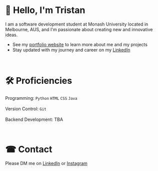 # 👋 Hello, I'm Tristan 

I am a software development student at Monash University located in Melbourne, AUS, and I'm passionate about creating new and innovative ideas. 

* See my [portfolio website](https://tristan-tran.com) to learn more about me and my projects
* Stay updated with my journey and career on my [LinkedIn](https://www.linkedin.com/in/tristan-td-tran/)
  
<br/>

# 🛠 Proficiencies 
Programming: `Python` `HTML` `CSS` `Java`\
<br/>
Version Control: `Git`\
<br/>
Backend Development: TBA

<br/>

# ☎ Contact 
Please DM me on [LinkedIn](https://www.linkedin.com/in/tristan-td-tran/) or [Instagram](https://www.instagram.com/trist.tran/)
